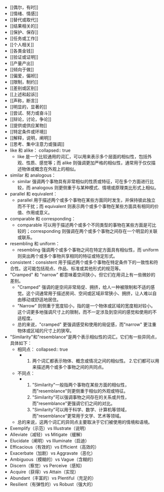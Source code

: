 - [[偶尔，有时]]
- [[情绪、情感]]
- [[替代或取代]]
- [[结果相关的]]
- [[保护、保存]]
- [[任务或工作]]
- [[个人相关]]
- [[各类金钱]]
- [[验证或证明]]
- [[产量产出]]
- [[倾向于做]]
- [[偏爱，偏袒]]
- [[限制，制约]]
- [[差别或区别]]
- [[上述和起诉]]
- [[声称，断言]]
- [[明显的，显著的]]
- [[尝试、努力或奋斗]]
- [[辩论，讨论，争论]]
- [[提供或供应某物]]
- [[特定条件或环境]]
- [[解释，说明，阐明]]
- [[思考、集中注意力或强调]]
- like 和 alike：
  collapsed:: true
	- like 是一个比较通用的词汇，可以用来表示多个层面的相似性，包括外观、性质、感觉等；而 alike 则强调更加严格的相似性，通常用于仅仅描述物体或概念在外观上的相似。
- similar 和 analogous：
	- similar 强调两个事物具有非常相似的性质或特征，可在多个方面进行比较，而 analogous 则更侧重于与某种模式、情境或原理类比形式上相似。
- parallel 和 equivalent：
	- parallel 用于描述两个或多个事物在某些方面同时发生，并保持彼此独立而不干扰；而 equivalent 则表示两个或多个事物在某些方面具有相同的价值、作用或意义。
- comparable 和 corresponding：
	- comparable 可以用于描述两个或多个不同类型的事物在某些方面是可比较的；corresponding 则强调在两个或多个事物之间存在一个明显的关联或联系。
- resembling 和 uniform：
	- resembling 强调两个或多个事物之间在特定方面具有相似性，而 uniform 则突出两个或多个事物共享相同的特征或特定形式。
- consistent：consistent 用于描述两个或多个事物在特定条件下的一致性和符合性。这可能包括观点、作品、标准或其他形式的规范等。
- "Cramped" 和 "narrow" 都意味着空间狭小，但它们在用词上有一些微妙的差别。
	- "Cramped" 强调的是空间非常局促、拥挤，给人一种被限制和不适的感觉。这个词通常用于描述房间、空间或区域非常狭小、拥挤，让人难以自由移动或舒适地居住。
	- "Narrow" 则侧重于宽度较小，指的是一个物体或区域的宽度相对较小。这个词更多地强调尺寸上的限制，而不一定涉及到空间的感觉和使用的不适程度。
	- 总的来说，"cramped" 更强调感受和使用的局促感，而"narrow" 更注重物体或区域的尺寸上的狭窄。
- "Similarity"和"resemblance"是两个表示相似性的词汇。它们有一些异同点，具体如下：
	- 相同点：
	  collapsed:: true
		- 1. 两个词汇都表示物体、概念或情况之间的相似性。
		  2.它们都可以用来描述两个或多个事物之间的共同点。
	- 不同点：
		- 1. "Similarity"一般指两个事物在某些方面的相似性，而"resemblance"则更侧重于相似的外观或特征。
		  2. "Similarity"可以强调事物之间存在的关系或共性，而"resemblance"更强调它们之间的对比。
		  3. "Similarity"可以用于科学、数学、计算机等领域，而"resemblance"更常用于文学、艺术等领域。
	- 总的来说，这两个词汇的异同点主要取决于它们被使用的情境和语境。
- Exemplify（示范）vs Illustrate（说明）
- Alleviate（减轻）vs Mitigate（缓解）
- Elucidate（阐明）vs Illuminate（启迪）
- Efficacious（有效的）vs Efficient（高效的）
- Exacerbate（加剧）vs Aggravate（恶化）
- Ambiguous（模糊的）vs Vague（含糊的）
- Discern（察觉）vs Perceive（感知）
- Acquire（获得）vs Attain（实现）
- Abundant（丰富的）vs Plentiful（充足的）
- Resilient（有弹性的）vs Robust（强大的）